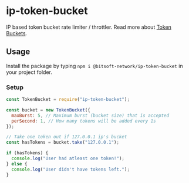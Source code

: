 # ip-token-bucket

IP based token bucket rate limiter / throttler. Read more about [Token Buckets](https://en.wikipedia.org/wiki/Token_bucket).

## Usage

Install the package by typing `npm i @bitsoft-network/ip-token-bucket` in your project folder.

### Setup

```javascript
const TokenBucket = require("ip-token-bucket");

const bucket = new TokenBucket({
  maxBurst: 5, // Maximum burst (bucket size) that is accepted
  perSecond: 1, // How many tokens will be added every 1s
});

// Take one token out if 127.0.0.1 ip's bucket
const hasTokens = bucket.take("127.0.0.1");

if (hasTokens) {
  console.log("User had atleast one token!");
} else {
  console.log("User didn't have tokens left.");
}
```
